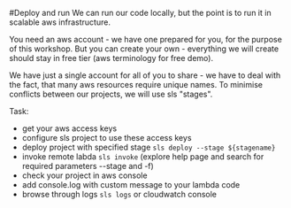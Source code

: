 #Deploy and run
We can run our code locally, but the point is to run it in scalable aws infrastructure.

You need an aws account - we have one prepared for you, for the purpose of this workshop.
But you can create your own - everything we will create should stay in free tier (aws terminology for free demo).

We have just a single account for all of you to share - we have to deal with the fact,
that many aws resources require unique names.
To minimise conflicts between our projects, we will use sls "stages".

Task:
* get your aws access keys
* configure sls project to use these access keys
* deploy project with specified stage `sls deploy --stage ${stagename}`
* invoke remote labda `sls invoke` (explore help page and search for required parameters --stage and -f)
* check your project in aws console
* add console.log with custom message to your lambda code
* browse through logs `sls logs` or cloudwatch console
